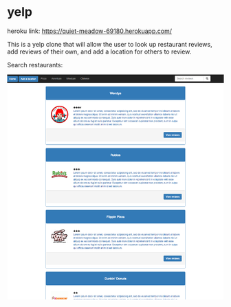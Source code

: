 # yelp

heroku link: https://quiet-meadow-69180.herokuapp.com/

This is a yelp clone that will allow the user to look up restaurant reviews, add reviews of their own, and add a location for others to review.

Search restaurants:

![Alt text](/yelp-site.png?raw=true "Chess game layout")
